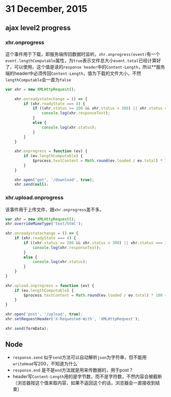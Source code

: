# 31 December, 2015

## ajax level2 progress

### xhr.onprogress
这个事件用于下载，即服务端传回数据时监听。`xhr.onprogress(event)`有一个`event.lengthComputable`属性，为`true`表示文件总大小`event.total`已经计算好了，可以使用，这个值是读的`response header`中的`Content-Length`，所以**服务端的header中必须传回`Content-Length`，值为下载的文件大小，不然`lengthComputable`会一直为`false`

```js
var xhr = new XMLHttpRequest();
    
    xhr.onreadystatechange = () => {
        if (xhr.readyState === 4) {
            if ((xhr.status >= 200 && xhr.status < 300) || xhr.status === 304) {
                console.log(xhr.responseText);
            }
            else {
                console.log(xhr.status);
            }
        }
    }
    
    xhr.onprogress = function (ev) {
        if (ev.lengthComputable) {
            $process.textContent = Math.round(ev.loaded / ev.total) * 100 + '%';
        }
    }
    
    xhr.open('get', '/download', true);
    xhr.send(null);
```

### xhr.upload.onprogress
该事件用于上传文件，跟`xhr.onprogress`差不多。

```js
var xhr = new XMLHttpRequest();
xhr.overrideMimeType('text/html');
    
xhr.onreadystatechange = () => {
    if (xhr.readyState === 4) {
        if ((xhr.status >= 200 && xhr.status < 300) || xhr.status === 304) {
            console.log(xhr.responseText);
        }
        else {
            console.log(xhr.status);
        }
    }
}
    
xhr.upload.onprogress = function (ev) {
    if (ev.lengthComputable) {
        $process.textContent = Math.round(ev.loaded / ev.total) * 100 + '%';
    }
}
    
xhr.open('post', '/upload', true);
xhr.setRequestHeader('X-Requested-With', 'XMLHttpRequest');
    
xhr.send(formData);
```

## Node

- `response.send` 似乎`send`方法可以自动解析`json`为字符串，但不能用`writeHead`写200，不知道为什么
- `response.end` 是不是`end`方法就是用来传数据的，用于post？
- header写`Content-Length`用的是字节数，而不是字符数，不然内容会被截断（浏览器按这个值来取内容，如果不返回这个的话，浏览器会一直接收到结束）